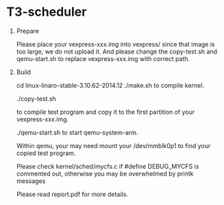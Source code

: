 # T3-scheduler

1. Prepare

	Please place your vexpress-xxx.img into vexpress/ since that image is
	too large, we do not upload it. And please change the copy-test.sh and
	qemu-start.sh to replace vexpress-xxx.img with correct path.

2. Build

	cd linux-linaro-stable-3.10.62-2014.12
	./make.sh
	to compile kernel.

	./copy-test.sh

	to compile test program and copy it to the first partition of your vexpress-xxx.img.

	./qemu-start.sh
	to start qemu-system-arm.

	Within qemu, your may need mount your /dev/mmblk0p1 to find your copied
	test program.


	Please check kernel/sched/mycfs.c if #define DEBUG_MYCFS is commented out,
	otherwise you may be overwhelmed by printk messages

	Please read report.pdf for more details.
